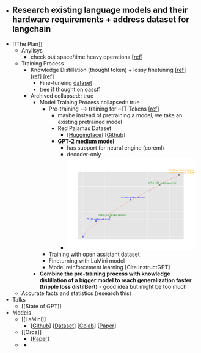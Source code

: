 - ## Research existing language models and their hardware requirements + address dataset for langchain
- [[The Plan]]
	- Anylisys
		- check out space/time heavy operations [[ref](((6489cb7c-70ea-4c55-b291-401a485a0015)))]
	- Training Process
		- Knowledge Distillation (thought token) + lossy finetuning [[ref](((6489cbc3-011b-4726-8dc0-dd2c98860bc9)))] [[ref](((6475f2fd-b12b-4ad7-9cca-8fb3296192cf)))] [[ref](((64761851-4cfb-4afc-b912-5fb6ec57f74c)))]
			- Fine-tuneing [dataset](https://huggingface.co/datasets/OpenAssistant/oasst1)
			- tree if thought on oasst1
		- Archived
		  collapsed:: true
			- Model Training Process
			  collapsed:: true
				- Pre-training --> training for ~1T Tokens [[ref](((6475ee80-13db-46b9-bbc7-9f5209c3bb29)))]
					- maybe instead of pretraining a model, we take an existing pretrained model
					- Red Pajamas Dataset
						- [[Huggingface](https://huggingface.co/datasets/togethercomputer/RedPajama-Data-1T)] [[Github](https://github.com/togethercomputer/RedPajama-Data)]
					- **[GPT-2](https://huggingface.co/docs/transformers/model_doc/gpt2) medium model**
						- has support for neural engine (coreml)
						- decoder-only
						- ![](https://github.com/kendreaditya/neural-engine-benchmark/raw/main/assets/model-graph.png)
				- Training with open assistant dataset
				- Fineturning with LaMini model
				- Model reinforcement learning [Cite instructGPT]
			- **Combine the pre-training process with knowledge distillation of a bigger model to reach generalization faster (tripple loss distilBert)** - good idea but might be too much
	- Accurate facts and statistics (research this)
- Talks
	- [[State of GPT]]
- Models
	- [[LaMini]]
		- [[Github](https://github.com/mbzuai-nlp/LaMini-LM)] [[Dataset](https://huggingface.co/datasets/MBZUAI/LaMini-instruction)] [[Colab](https://colab.research.google.com/drive/1fJrwbqYFQa1wJ3xJelZ9gjTxcDnCqumb?usp=sharing#scrollTo=Wo-FSysZiVkA)] [[Paper](https://arxiv.org/abs/2304.14402)]
	- [[Orca]]
		- [[Paper](https://arxiv.org/pdf/2306.02707.pdf)]
	-
		-